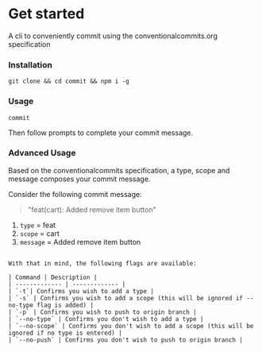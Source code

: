 # Get started

A cli to conveniently commit using the conventionalcommits.org specification 

### Installation
```
git clone && cd commit && npm i -g
```

### Usage

```
commit
```

Then follow prompts to complete your commit message.

### Advanced Usage

Based on the conventionalcommits specification, a type, scope and message composes your commit message. 

Consider the following commit message:

> "feat(cart): Added remove item button"

1. `type` = feat
2. `scope` = cart
3. `message` = Added remove item button
```

With that in mind, the following flags are available:

| Command | Description |
| ------------- | ------------- |
| `-t`| Confirms you wish to add a type |
| `-s` | Confirms you wish to add a scope (this will be ignored if --no-type flag is added) |
| `-p` | Confirms you wish to push to origin branch |
| `--no-type` | Confirms you don't wish to add a type |
| `--no-scope` | Confirms you don't wish to add a scope (this will be ignored if no type is entered) |
| `--no-push` | Confirms you don't wish to push to origin branch |
